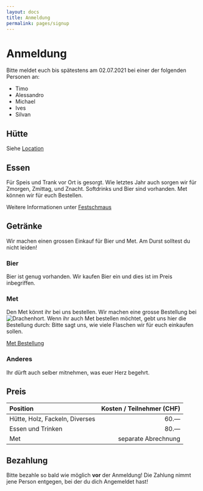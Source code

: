 ```yaml
---
layout: docs
title: Anmeldung
permalink: pages/signup
---
```


# Anmeldung

Bitte meldet euch bis spätestens am 02.07.2021 bei einer der folgenden Personen an:
- Timo
- Alessandro
- Michael
- Ives
- Silvan

## Hütte

Siehe [Location](https://timo-schmid.github.io/mittelalterfest/pages/location)

## Essen

Für Speis und Trank vor Ort is gesorgt.
Wie letztes Jahr auch sorgen wir für Zmorgen, Zmittag, und Znacht.
Softdrinks und Bier sind vorhanden.
Met können wir für euch Bestellen.

Weitere Informationen unter [Festschmaus](https://timo-schmid.github.io/mittelalterfest/pages/food)

## Getränke

Wir machen einen grossen Einkauf für Bier und Met.
Am Durst solltest du nicht leiden!

### Bier

Bier ist genug vorhanden. Wir kaufen Bier ein und dies ist im Preis inbegriffen.

### Met

Den Met könnt ihr bei uns bestellen. Wir machen eine grosse Bestellung bei
![Drachenhort](http://www.drachenhort.ch).
Wenn ihr auch Met bestellen möchtet, gebt uns hier die Bestellung durch:
Bitte sagt uns, wie viele Flaschen wir für euch einkaufen sollen.

[Met Bestellung](https://forms.gle/4LtDy3FN2hKNdwL96)

### Anderes

Ihr dürft auch selber mitnehmen, was euer Herz begehrt.

## Preis

| Position                       | Kosten / Teilnehmer (CHF) |
|:-------------------------------|--------------------------:|
| Hütte, Holz, Fackeln, Diverses |                60.&mdash; |
| Essen und Trinken              |                80.&mdash; |
| Met                            |       separate Abrechnung |

## Bezahlung

Bitte bezahle so bald wie möglich **vor** der Anmeldung!
Die Zahlung nimmt jene Person entgegen, bei der du dich Angemeldet hast!
